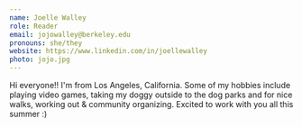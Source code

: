 ```yaml
---
name: Joelle Walley
role: Reader
email: jojowalley@berkeley.edu
pronouns: she/they
website: https://www.linkedin.com/in/joellewalley
photo: jojo.jpg
---
```

Hi everyone!! I'm from Los Angeles, California. Some of my hobbies include playing video games, taking my doggy outside to the dog parks and for nice walks, working out & community organizing. Excited to work with you all this summer :)